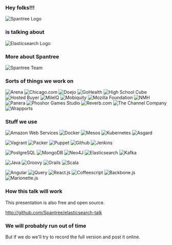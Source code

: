 ### Hey folks!!!

<img src="images/spantree.svg" alt="Spantree Logo" style="max-width: 1000px;"/>

### is talking about

<img src="images/elasticsearch.png" alt="Elasticsearch Logo" style="max-width: 1500px;"/>


### More about Spantree

<img alt="Spantree Team" src="images/team.jpg" style="max-width: 930px; max-height: 600px;"/>


### Sorts of things we work on

![Arena](images/arena.png)
![Chicago.com](images/chicagocom.png)
![Doejo](images/doejo.png)
![GoHealth](images/gohealth.png)
![High School Cube](images/highschoolcube.png)
![Hosted Buyer](images/hostedbuyer.png)
![MileIQ](images/mileiq.png)
![Mobiquity](images/mobiquity.png)
![Mozilla Foundation](images/mozilla.svg)
![NMH](images/nmh.gif)
![Panera](images/panera.png)
![Phoshor Games Studio](images/phosphor.jpg)
![Reverb.com](images/reverb.png)
![The Channel Company](images/tcc.jpg)
![Wrapports](images/wrapports.png)


### Stuff we use

![Amazon Web Services](images/aws.svg)
![Docker](images/docker.png)
![Mesos](images/mesos.png)
![Kubernetes](images/kubernetes.png)
![Asgard](images/asgard.png)

![Vagrant](images/vagrant.png)
![Packer](images/packer.png)
![Puppet](images/puppet.svg)
![Github](images/github.svg)
![Jenkins](images/jenkins.png)

![PostgreSQL](images/postgres.svg)
![MongoDB](images/mongodb.png)
![Neo4J](images/neo4j.svg)
![Elasticsearch](images/elasticsearch.png)
![Kafka](images/kafka.png)

![Java](images/java.svg)
![Groovy](images/groovy.svg)
![Grails](images/grails.svg)
![Scala](images/scala.png)

![Angular](images/angular.png)
![jQuery](images/jquery.svg)
![React.js](images/react.png)
![Coffeescript](images/coffeescript.svg)
![Backbone.js](images/backbone.png)
![Marionette.js](images/marionettejs.png)


### How this talk will work

This presentation is also free and open source.

http://github.com/Spantree/elasticsearch-talk


### We will probably run out of time

But if we do we'll try to record the full version
and post it online.
